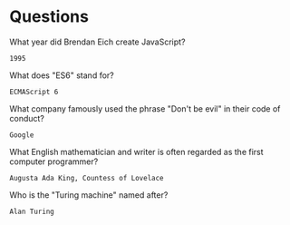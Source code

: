 # Questions

What year did Brendan Eich create JavaScript?

```
1995
```

What does "ES6" stand for?

```
ECMAScript 6
```

What company famously used the phrase "Don't be evil" in their code of conduct?

```
Google
```

What English mathematician and writer is often regarded as the first computer programmer?

```
Augusta Ada King, Countess of Lovelace
```

Who is the "Turing machine" named after?

```
Alan Turing
```
